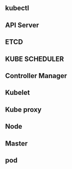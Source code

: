 ## kubectl



## API Server



## ETCD



## KUBE SCHEDULER



## Controller Manager



## Kubelet



## Kube proxy



## Node



## Master



## pod